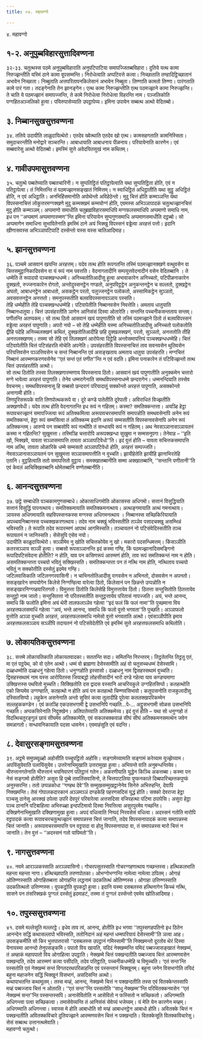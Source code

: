 ```yaml
---
title: ०४. महावग्गो

---
```

४. महावग्गो  


## १-२. अनुपुब्बविहारसुत्तादिवण्णना

३२-३३. चतुत्थस्स पठमे अनुपुब्बविहाराति अनुपटिपाटिया समापज्जितब्बविहारा। दुतिये यत्थ कामा निरुज्झन्तीति यस्मिं ठाने कामा वूपसम्मन्ति। निरोधेत्वाति अप्पटिवत्ते कत्वा। निच्छाताति तण्हादिट्ठिच्छातानं अभावेन निच्छाता। निब्बुताति अत्तपरितापनकिलेसानं अभावेन निब्बुता। तिण्णाति कामतो तिण्णा। पारंगताति कामे पारं गता। तदङ्गेनाति तेन झानङ्गेन। एत्थ कामा निरुज्झन्तीति एत्थ पठमज्झाने कामा निरुज्झन्ति। ते चाति ये पठमज्झानं समापज्जन्ति, ते कामे निरोधेत्वा निरोधेत्वा विहरन्ति नाम। पञ्जलिकोति पग्गहितअञ्जलिको हुत्वा। पयिरुपासेय्याति उपट्ठापेय्य। इमिना उपायेन सब्बत्थ अत्थो वेदितब्बो।  


## ३. निब्बानसुखसुत्तवण्णना

३४. ततिये उदायीति लाळुदायित्थेरो। एतदेव ख्वेत्थाति एतदेव खो एत्थ। कामसहगताति कामनिस्सिता। समुदाचरन्तीति मनोद्वारे सञ्चरन्ति। आबाधायाति आबाधनाय पीळनाय। परियायेनाति कारणेन। एवं सब्बवारेसु अत्थो वेदितब्बो। इमस्मिं सुत्ते अवेदयितसुखं नाम कथितम्।  


## ४. गावीउपमासुत्तवण्णना

३५. चतुत्थे पब्बतेय्याति पब्बतचारिनी। न सुप्पतिट्ठितं पतिट्ठापेत्वाति यथा सुप्पतिट्ठिता होति, एवं न पतिट्ठापेत्वा। तं निमित्तन्ति तं पठमज्झानसङ्खातं निमित्तम्। न स्वाधिट्ठितं अधिट्ठातीति यथा सुट्ठु अधिट्ठितं होति, न एवं अधिट्ठाति। अनभिहिंसमानोति अपोथेन्तो अविहेठेन्तो। मुदु चित्तं होति कम्मञ्ञन्ति यथा विपस्सनाचित्तं लोकुत्तरमग्गक्खणे मुदु कम्मक्खमं कम्मयोग्गं होति, एवमस्स अभिञ्ञापादकं चतुत्थज्झानचित्तं मुदु होति कम्मञ्ञम्। अप्पमाणो समाधीति चतुब्रह्मविहारसमाधिपि मग्गफलसमाधिपि अप्पमाणो समाधि नाम, इध पन ‘‘अप्पमाणं अप्पमाणारम्मण’’न्ति इमिना परियायेन सुप्पगुणसमाधि अप्पमाणसमाधीति दट्ठब्बो। सो अप्पमाणेन समाधिना सुभावितेनाति इमस्मिं ठाने अयं भिक्खु विपस्सनं वड्ढेत्वा अरहत्तं पत्तो। इदानि खीणासवस्स अभिञ्ञापटिपाटिं दस्सेन्तो यस्स यस्स चातिआदिमाह।  


## ५. झानसुत्तवण्णना

३६. पञ्चमे आसवानं खयन्ति अरहत्तम्। यदेव तत्थ होति रूपगतन्ति तस्मिं पठमज्झानक्खणे वत्थुवसेन वा चित्तसमुट्ठानिकादिवसेन वा यं रूपं नाम पवत्तति। वेदनागतादीनि सम्पयुत्तवेदनादीनं वसेन वेदितब्बानि । ते धम्मेति ते रूपादयो पञ्चक्खन्धधम्मे। अनिच्चतोतिआदीसु हुत्वा अभावाकारेन अनिच्चतो, पटिपीळनाकारेन दुक्खतो, रुज्जनाकारेन रोगतो, अन्तोदुस्सनट्ठेन गण्डतो, अनुपविट्ठट्ठेन अनुकन्तनट्ठेन च सल्लतो, दुक्खट्ठेन अघतो, आबाधनट्ठेन आबाधतो, असकट्ठेन परतो, पलुज्जनट्ठेन पलोकतो, अस्सामिकट्ठेन सुञ्ञतो, अवसवत्तनट्ठेन अनत्ततो। समनुपस्सतीति बलवविपस्सनापञ्ञाय पस्सति।  
तेहि धम्मेहीति तेहि पञ्चक्खन्धधम्मेहि। पटिवापेतीति निब्बानवसेन निवत्तेति। अमताय धातुयाति निब्बानधातुया। चित्तं उपसंहरतीति ञाणेन आनिसंसं दिस्वा ओतारेति। सन्तन्ति पच्चनीकसन्तताय सन्तम्। पणीतन्ति अतप्पकम्। सो तत्थ ठितो आसवानं खयं पापुणातीति सो तस्मिं पठमज्झाने ठितो तं बलवविपस्सनं वड्ढेत्वा अरहत्तं पापुणाति। अपरो नयो – सो तेहि धम्मेहीति यस्मा अनिच्चतोतिआदीसु अनिच्चतो पलोकतोति द्वीहि पदेहि अनिच्चलक्खणं कथितं, दुक्खतोतिआदीहि छहि दुक्खलक्खणं, परतो, सुञ्ञतो, अनत्ततोति तीहि अनत्तलक्खणम्। तस्मा सो तेहि एवं तिलक्खणं आरोपेत्वा दिट्ठेहि अन्तोसमापत्तियं पञ्चक्खन्धधम्मेहि। चित्तं पटिवापेतीति चित्तं पटिसंहरति मोचेति अपनेति। उपसंहरतीति विपस्सनाचित्तं ताव सवनवसेन थुतिवसेन परियत्तिवसेन पञ्ञत्तिवसेन च सन्तं निब्बानन्ति एवं असङ्खताय अमताय धातुया उपसंहरति। मग्गचित्तं निब्बानं आरम्मणकरणवसेनेव ‘‘एतं सन्तं एतं पणीत’’न्ति न एवं वदति। इमिना पनाकारेन तं पटिविज्झन्तो तत्थ चित्तं उपसंहरतीति अत्थो।  
सो तत्थ ठितोति तस्सा तिलक्खणारम्मणाय विपस्सनाय ठितो। आसवानं खयं पापुणातीति अनुक्कमेन चत्तारो मग्गे भावेत्वा अरहत्तं पापुणाति। तेनेव धम्मरागेनाति समथविपस्सनाधम्मे छन्दरागेन। धम्मनन्दियाति तस्सेव वेवचनम्। समथविपस्सनासु हि सब्बसो छन्दरागं परियादातुं सक्कोन्तो अरहत्तं पापुणाति, असक्कोन्तो अनागामी होति।  
तिणपुरिसरूपके वाति तिणपोत्थकरूपे वा। दूरे कण्डे पातेतीति दूरेपाती। अविराधितं विज्झतीति अक्खणवेधी। यदेव तत्थ होति वेदनागतन्ति इध रूपं न गहितम्। कस्मा? समतिक्कन्तत्ता। अयञ्हि हेट्ठा रूपावचरज्झानं समापज्जित्वा रूपं अतिक्कमित्वा अरूपावचरसमापत्तिं समापन्नोति समथवसेनापि अनेन रूपं समतिक्कन्तं, हेट्ठा रूपं सम्मसित्वा तं अतिक्कम्म इदानि अरूपं सम्मसतीति विपस्सनावसेनापि अनेन रूपं अतिक्कन्तम्। आरुप्पे पन सब्बसोपि रूपं नत्थीति तं सन्धायपि रूपं न गहितम्। अथ नेवसञ्ञानासञ्ञायतनं कस्मा न गहितन्ति? सुखुमत्ता। तस्मिञ्हि चत्तारोपि अरूपक्खन्धा सुखुमा न सम्मसनूपगा। तेनेवाह – ‘‘इति खो, भिक्खवे, यावता सञ्ञासमापत्ति तावता अञ्ञापटिवेधो’’ति। इदं वुत्तं होति – यावता सचित्तकसमापत्ति नाम अत्थि, तावता ओळारिके धम्मे सम्मसतो अञ्ञापटिवेधो होति, अरहत्तं सम्पज्जति। नेवसञ्ञानासञ्ञायतनं पन सुखुमत्ता सञ्ञासमापत्तीति न वुच्चति। झायीहेतेति झायीहि झानाभिरतेहि एतानि। वुट्ठहित्वाति ततो समापत्तितो वुट्ठाय। समक्खातब्बानीति सम्मा अक्खातब्बानि, ‘‘सन्तानि पणीतानी’’ति एवं केवलं आचिक्खितब्बानि थोमेतब्बानि वण्णेतब्बानीति।  


## ६. आनन्दसुत्तवण्णना

३७. छट्ठे सम्बाधेति पञ्चकामगुणसम्बाधे। ओकासाधिगमोति ओकासस्स अधिगमो। सत्तानं विसुद्धियाति सत्तानं विसुद्धिं पापनत्थाय। समतिक्कमायाति समतिक्कमनत्थाय। अत्थङ्गमायाति अत्थं गमनत्थाय। ञायस्स अधिगमायाति सहविपस्सनकस्स मग्गस्स अधिगमनत्थाय । निब्बानस्स सच्छिकिरियायाति अपच्चयनिब्बानस्स पच्चक्खकरणत्थाय। तदेव नाम चक्खुं भविस्सतीति तञ्ञेव पसादचक्खु असम्भिन्नं भविस्सति। ते रूपाति तदेव रूपारम्मणं आपाथं आगमिस्सति। तञ्चायतनं नो पटिसंवेदिस्सतीति तञ्च रूपायतनं न जानिस्सति। सेसेसुपि एसेव नयो।  
उदायीति काळुदायित्थेरो। सञ्ञीमेव नु खोति सचित्तकोयेव नु खो। मकारो पदसन्धिमत्तम्। किंसञ्ञीति कतरसञ्ञाय सञ्ञी हुत्वा। सब्बसो रूपसञ्ञानन्ति इदं कस्मा गण्हि, किं पठमज्झानादिसमङ्गिनो रूपादिपटिसंवेदना होतीति? न होति, याव पन कसिणरूपं आरम्मणं होति, ताव रूपं समतिक्कन्तं नाम न होति। असमतिक्कन्तत्ता पच्चयो भवितुं सक्खिस्सति। समतिक्कन्तत्ता पन तं नत्थि नाम होति, नत्थिताय पच्चयो भवितुं न सक्कोतीति दस्सेतुं इदमेव गण्हि।  
जटिलवासिकाति जटिलनगरवासिनी। न चाभिनतोतिआदीसु रागवसेन न अभिनतो, दोसवसेन न अपनतो। ससङ्खारेन सप्पयोगेन किलेसे निग्गण्हित्वा वारेत्वा ठितो, किलेसानं पन छिन्नन्ते उप्पन्नोति न ससङ्खारनिग्गय्हवारितगतो। विमुत्तत्ता ठितोति किलेसेहि विमुत्तत्तायेव ठितो। ठितत्ता सन्तुसितोति ठितत्तायेव सन्तुट्ठो नाम जातो। सन्तुसितत्ता नो परितस्सतीति सन्तुट्ठत्तायेव परितासं नापज्जति। अयं, भन्ते आनन्द, समाधि किं फलोति इमिना अयं थेरी तालफलञ्ञेव गहेत्वा ‘‘इदं फलं किं फलं नामा’’ति पुच्छमाना विय अरहत्तफलसमाधिं गहेत्वा ‘‘अयं, भन्ते आनन्द, समाधि किं फलो वुत्तो भगवता’’ति पुच्छति। अञ्ञाफलो वुत्तोति अञ्ञा वुच्चति अरहत्तं, अरहत्तफलसमाधि नामेसो वुत्तो भगवताति अत्थो। एवंसञ्ञीपीति इमाय अरहत्तफलसञ्ञाय सञ्ञीपि तदायतनं नो पटिसंवेदेतीति एवं इमस्मिं सुत्ते अरहत्तफलसमाधि कथितोति।  


## ७. लोकायतिकसुत्तवण्णना

३८. सत्तमे लोकायतिकाति लोकायतवादका। सततन्ति सदा। समितन्ति निरन्तरम्। तिट्ठतेतन्ति तिट्ठतु एतं, मा एतं पट्ठपेथ, को वो एतेन अत्थो। धम्मं वो ब्राह्मणा देसेस्सामीति अहं वो चतुसच्चधम्मं देसेस्सामि।  
दळ्हधम्मोति दळ्हधनुं गहेत्वा ठितो। धनुग्गहोति इस्सासो। दळ्हधनु नाम द्विसहस्सथामं वुच्चति। द्विसहस्सथामं नाम यस्स आरोपितस्स जियाबद्धो लोहसीसादीनं भारो दण्डे गहेत्वा याव कण्डप्पमाणा उक्खित्तस्स पथवितो मुच्चति। सिक्खितोति दस द्वादस वस्सानि आचरियकुले उग्गहितसिप्पो। कतहत्थोति एको सिप्पमेव उग्गण्हाति, कतहत्थो न होति अयं पन कतहत्थो चिण्णवसिभावो। कतूपासनोति राजकुलादीसु दस्सितसिप्पो। लहुकेन असनेनाति अन्तो सुसिरं कत्वा तूलादीहि पूरेत्वा कतलक्खपरिकम्मेन सल्लहुककण्डेन। एवं कतञ्हि एकउसभगामी द्वे उसभानिपि गच्छति…पे॰… अट्ठुसभगामी सोळस उसभानिपि गच्छति। अप्पकसिरेनाति निद्दुक्खेन। अतिपातेय्याति अतिक्कमेय्य। इदं वुत्तं होति – यथा सो धनुग्गहो तं विदत्थिचतुरङ्गुलं छायं सीघमेव अतिक्कामेति, एवं सकलचक्कवाळं सीघं सीघं अतिक्कमनसमत्थेन जवेन समन्नागतो। सन्धावनिकायाति पदसा धावनेन। एवमाहंसूति एवं वदन्ति।  


## ८. देवासुरसङ्गामसुत्तवण्णना

३९. अट्ठमे समुपब्यूळ्हो अहोसीति पच्चुपट्ठितो अहोसि। सङ्गामेय्यामाति सङ्गामं करेय्याम युज्झेय्याम। अपयिंसुयेवाति पलायिंसुयेव। उत्तरेनाभिमुखाति उत्तरामुखा हुत्वा। अभियन्ते वाति अनुबन्धन्तियेव। भीरुत्तानगतेनाति भीरुत्तानं भयनिवारणं पतिट्ठानं गतेन। अकरणीयाति युद्धेन किञ्चि अकत्तब्बा। कस्मा पन नेसं सङ्गामो होतीति? असुरा हि पुब्बे तावतिंसवासिनो, ते चित्तपाटलिया पुप्फनकाले दिब्बपारिच्छत्तकपुप्फं अनुस्सरन्ति। ततो उप्पन्नकोधा ‘‘गण्हथ देवे’’ति सम्मुखसम्मुखट्ठानेनेव सिनेरुं अभिरुहन्ति, देवापि निक्खमन्ति। तेसं गोपालकदारकानं अञ्ञमञ्ञं दण्डकेहि पहरणसदिसं युद्धं होति। सक्को देवराजा हेट्ठा पञ्चसु ठानेसु आरक्खं ठपेत्वा उपरि देवपुरं परिवारेत्वा अत्तसदिसा वजिरहत्था पटिमा ठपापेसि। असुरा हेट्ठा पञ्च ठानानि पटिबाहित्वा अभिरुळ्हा इन्दपटिमायो दिस्वा निवत्तित्वा असुरपुरमेव गच्छन्ति।  
दक्खिणेनाभिमुखाति दक्खिणामुखा हुत्वा। अपदं वधित्वाति निप्पदं निरवसेसं वधित्वा। अदस्सनं गतोति मारोपि वट्टपादकं कत्वा रूपावचरचतुत्थज्झानं समापन्नस्स चित्तं जानाति, तदेव विपस्सनापादकं कत्वा समापन्नस्स चित्तं जानाति। अरूपावचरसमापत्ति पन वट्टपादा वा होतु विपस्सनापादा वा, तं समापन्नस्स मारो चित्तं न जानाति। तेन वुत्तं – ‘‘अदस्सनं गतो पापिमतो’’ति।  


## ९. नागसुत्तवण्णना

४०. नवमे आरञ्ञकस्साति अरञ्ञवासिनो। गोचरपसुतस्साति गोचरग्गहणत्थाय गच्छन्तस्स। हत्थिकलभाति महन्ता महन्ता नागा। हत्थिच्छापाति तरुणपोतका। ओभग्गोभग्गन्ति नामेत्वा नामेत्वा ठपितम्। ओगाहं ओतिण्णस्साति ओगाहितब्बत्ता ओगाहन्ति लद्धनामं उदकतित्थं ओतिण्णस्स। ओगाहा उत्तिण्णस्साति उदकतित्थतो उत्तिण्णस्स। वूपकट्ठोति वूपकट्ठो हुत्वा। इदानि यस्मा दसबलस्स हत्थिनागेन किच्चं नत्थि, सासने पन तंसरिक्खकं पुग्गलं दस्सेतुं इदमाहटं, तस्मा तं पुग्गलं दस्सेन्तो एवमेव खोतिआदिमाह।  


## १०. तपुस्ससुत्तवण्णना

४१. दसमे मल्लेसूति मल्लरट्ठे। इधेव ताव त्वं, आनन्द, होतीति इध भगवा ‘‘तपुस्सगहपतिनो इध ठितेन आनन्देन सद्धिं कथासल्लापो भविस्सति, ततोनिदानं अहं महन्तं धम्मपरियायं देसेस्सामी’’ति ञत्वा आह। उपसङ्कमीति सो किर भुत्तपातरासो ‘‘दसबलस्स उपट्ठानं गमिस्सामी’’ति निक्खमन्तो दूरतोव थेरं दिस्वा येनायस्मा आनन्दो तेनुपसङ्कमि। पपातो विय खायति, यदिदं नेक्खम्मन्ति यमिदं पब्बज्जासङ्खातं नेक्खम्मं, तं अम्हाकं महापपातो विय ओगाहित्वा उपट्ठाति। नेक्खम्मे चित्तं पक्खन्दतीति पब्बज्जाय चित्तं आरम्मणवसेन पक्खन्दति, तदेव आरम्मणं कत्वा पसीदति, तदेव पतिट्ठाति, पच्चनीकधम्मेहि च विमुच्चति। ‘एतं सन्त’न्ति पस्सतोति एतं नेक्खम्मं सन्तं विगतदरथपरिळाहन्ति एवं पस्सन्तानं भिक्खूनम्। बहुना जनेन विसभागोति तयिदं बहुना महाजनेन सद्धिं भिक्खूनं विसभागं, असदिसन्ति अत्थो।  
कथापाभतन्ति कथामूलम्। तस्स मय्हं, आनन्द, नेक्खम्मे चित्तं न पक्खन्दतीति तस्स एवं वितक्केन्तस्सापि मय्हं पब्बज्जाय चित्तं न ओतरति। ‘‘एतं सन्त’’न्ति पस्सतोति ‘‘साधु नेक्खम्म’’न्ति परिवितक्कनवसेन ‘‘एतं नेक्खम्मं सन्त’’न्ति पस्सन्तस्सपि। अनासेवितोति न आसेवितो न फस्सितो न सच्छिकतो। अधिगम्माति अधिगन्त्वा पत्वा सच्छिकत्वा। तमासेवेय्यन्ति तं आनिसंसं सेवेय्यं भजेय्यम्। यं मेति येन कारणेन मय्हम्। अधिगम्माति अधिगन्त्वा। स्वास्स मे होति आबाधोति सो मय्हं आबाधनट्ठेन आबाधो होति। अवितक्के चित्तं न पक्खन्दतीति अवितक्कविचारे दुतियज्झाने आरम्मणवसेन चित्तं न पक्खन्दति। वितक्केसूति वितक्कविचारेसु। सेसं सब्बत्थ उत्तानत्थमेवाति।  
महावग्गो चतुत्थो।  